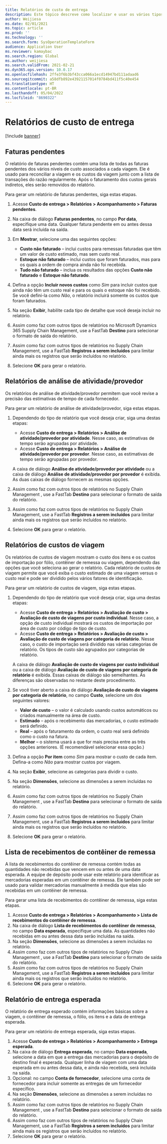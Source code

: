 ```yaml
---
title: Relatórios de custo de entrega
description: Este tópico descreve como localizar e usar os vários tipos de relatórios que estão disponíveis para o módulo de custo de entrega.
author: Weijiesa
ms.date: 02/01/2021
ms.topic: article
ms.prod: ''
ms.technology: ''
ms.search.form: SysOperationTemplateForm
audience: Application User
ms.reviewer: kamaybac
ms.search.region: Global
ms.author: weijiesa
ms.search.validFrom: 2021-02-21
ms.dyn365.ops.version: 10.0.17
ms.openlocfilehash: 2ffe3f6b3bf43cca066a1ecd14947bd111adaad6
ms.sourcegitcommit: a58dfb892e43921157014f0784bd411f5c40e454
ms.translationtype: HT
ms.contentlocale: pt-BR
ms.lasthandoff: 05/04/2022
ms.locfileid: "8690322"
---
```

# <a name="landed-cost-reports"></a>Relatórios de custo de entrega

[!include [banner](../../includes/banner.md)]

## <a name="outstanding-invoices"></a>Faturas pendentes

O relatório de faturas pendentes contém uma lista de todas as faturas pendentes dos vários níveis de custo associados a cada viagem. Ele é usado para reconciliar a viagem e os custos da viagem junto com a lista de transações do razão regularmente. Após o faturamento dos custos gerais indiretos, eles serão removidos do relatório.

Para gerar um relatório de faturas pendentes, siga estas etapas.

1. Acesse **Custo de entrega \> Relatórios \> Acompanhamento \> Faturas pendentes**.
1. Na caixa de diálogo **Faturas pendentes**, no campo **Por data**, especifique uma data. Qualquer fatura pendente em ou antes dessa data será incluída na saída.
1. Em **Mostrar**, selecione uma das seguintes opções:

    - **Custo não faturado** – inclui custos para remessas faturadas que têm um valor de custo estimado, mas sem custo real.
    - **Estoque não faturado** – inclui custos que foram faturados, mas para os quais a ordem de compra ainda não foi recebida.
    - **Tudo não faturado** – inclua os resultados das opções **Custo não faturado** e **Estoque não faturado**.

1. Defina a opção **Incluir novos custos** como *Sim* para incluir custos que ainda não têm um custo real e para os quais o estoque não foi recebido. Se você defini-la como *Não*, o relatório incluirá somente os custos que foram faturados.
1. Na seção **Exibir**, habilite cada tipo de detalhe que você deseja incluir no relatório.
1. Assim como faz com outros tipos de relatórios no Microsoft Dynamics 365 Supply Chain Management, use a FastTab **Destino** para selecionar o formato de saída do relatório.
1. Assim como faz com outros tipos de relatórios no Supply Chain Management, use a FastTab **Registros a serem incluídos** para limitar ainda mais os registros que serão incluídos no relatório.
1. Selecione **OK** para gerar o relatório.

## <a name="activityprovider-analysis-reports"></a>Relatórios de análise de atividade/provedor

Os relatórios de análise de atividade/provedor permitem que você revise a precisão das estimativas de tempo de cada fornecedor.

Para gerar um relatório de análise de atividade/provedor, siga estas etapas.

1. Dependendo do tipo de relatório que você deseja criar, siga uma destas etapas:

    - Acesse **Custo de entrega \> Relatórios \> Análise de atividade/provedor por atividade**. Nesse caso, as estimativas de tempo serão agrupadas por atividade.
    - Acesse **Custo de entrega \> Relatórios \> Análise de atividade/provedor por provedor**. Nesse caso, as estimativas de tempo serão agrupadas por provedor.

    A caixa de diálogo **Análise de atividade/provedor por atividade** ou a caixa de diálogo **Análise de atividade/provedor por provedor** é exibida. As duas caixas de diálogo fornecem as mesmas opções.

1. Assim como faz com outros tipos de relatórios no Supply Chain Management , use a FastTab **Destino** para selecionar o formato de saída do relatório.
1. Assim como faz com outros tipos de relatórios no Supply Chain Management, use a FastTab **Registros a serem incluídos** para limitar ainda mais os registros que serão incluídos no relatório.
1. Selecione **OK** para gerar o relatório.

## <a name="voyage-costing-reports"></a>Relatórios de custos de viagem

Os relatórios de custos de viagem mostram o custo dos itens e os custos de importação por fólio, contêiner de remessa ou viagem, dependendo das opções que você seleciona ao gerar o relatório. Cada relatório de custos de viagem permite que você exiba o custo estimado de uma viagem versus o custo real e pode ser dividido pelos vários fatores de identificação.

Para gerar um relatório de custos de viagem, siga estas etapas.

1. Dependendo do tipo de relatório que você deseja criar, siga uma destas etapas:

    - Acesse **Custo de entrega \> Relatórios \> Avaliação de custo \> Avaliação de custo de viagens por custo individual**. Nesse caso, a opção de custo individual mostrará os custos de importação por área de custo por código de tipo de custo.
    - Acesse **Custo de entrega \> Relatórios \> Avaliação de custo \> Avaliação de custo de viagens por categoria de relatório**. Nesse caso, o custo de importação será dividido nas várias categorias de relatório. Os tipos de custo são agrupados por categorias de relatório.

    A caixa de diálogo **Avaliação de custo de viagens por custo individual** ou a caixa de diálogo **Avaliação de custo de viagens por categoria de relatório** é exibida. Essas caixas de diálogo são semelhantes. As diferenças são observadas no restante deste procedimento.

1. Se você tiver aberto a caixa de diálogo **Avaliação de custo de viagens por categoria de relatório**, no campo **Custo**, selecione um dos seguintes valores:

    - **Valor de custo** – o valor é calculado usando custos automáticos ou criados manualmente na área de custo.
    - **Estimado** – após o recebimento das mercadorias, o custo estimado será definido.
    - **Real** – após o faturamento da ordem, o custo real será definido como o custo na fatura.
    - **Melhor** – o sistema usará a que for mais precisa entre as três opções anteriores. (É recomendável selecionar essa opção.)

1. Defina a opção **Por item** como *Sim* para mostrar o custo de cada item. Defina-a como *Não* para mostrar custos por viagem.
1. Na seção **Exibir**, selecione as categorias para dividir o custo.
1. Na seção **Dimensões**, selecione as dimensões a serem incluídas no relatório.
1. Assim como faz com outros tipos de relatórios no Supply Chain Management , use a FastTab **Destino** para selecionar o formato de saída do relatório.
1. Assim como faz com outros tipos de relatórios no Supply Chain Management, use a FastTab **Registros a serem incluídos** para limitar ainda mais os registros que serão incluídos no relatório.
1. Selecione **OK** para gerar o relatório.

## <a name="shipping-container-receipts-list"></a>Lista de recebimentos de contêiner de remessa

A lista de recebimentos do contêiner de remessa contém todas as quantidades não recebidas que vencem em ou antes de uma data esperada. A equipe de depósito pode usar este relatório para identificar as mercadorias esperadas em um contêiner de remessa. Ele também pode ser usado para validar mercadorias manualmente à medida que elas são recebidas em um contêiner de remessa.

Para gerar uma lista de recebimentos do contêiner de remessa, siga estas etapas.

1. Acesse **Custo de entrega \> Relatórios \> Acompanhamento \> Lista de recebimentos do contêiner de remessa**.
1. Na caixa de diálogo **Lista de recebimentos do contêiner de remessa**, no campo **Data esperada**, especifique uma data. As quantidades não recebidas em ou antes dessa data serão incluídas na saída.
1. Na seção **Dimensões**, selecione as dimensões a serem incluídas no relatório.
1. Assim como faz com outros tipos de relatórios no Supply Chain Management , use a FastTab **Destino** para selecionar o formato de saída do relatório.
1. Assim como faz com outros tipos de relatórios no Supply Chain Management, use a FastTab **Registros a serem incluídos** para limitar ainda mais os registros que serão incluídos no relatório.
1. Selecione **OK** para gerar o relatório.

## <a name="expected-delivery-report"></a>Relatório de entrega esperada

O relatório de entrega esperado contém informações básicas sobre a viagem, o contêiner de remessa, o fólio, os itens e a data de entrega esperada.

Para gerar um relatório de entrega esperada, siga estas etapas.

1. Acesse **Custo de entrega \> Relatórios \> Acompanhamento \> Entrega esperada**.
1. Na caixa de diálogo **Entrega esperada**, no campo **Data esperada**, selecione a data em que a entrega das mercadorias para o depósito de destino final é esperada. Qualquer linha de viagem com uma data esperada em ou antes dessa data, e ainda não recebida, será incluída na saída.
1. Opcional: no campo **Conta de fornecedor**, selecione uma conta de fornecedor para incluir somente as entregas de um fornecedor específico.
1. Na seção **Dimensões**, selecione as dimensões a serem incluídas no relatório.
1. Assim como faz com outros tipos de relatórios no Supply Chain Management , use a FastTab **Destino** para selecionar o formato de saída do relatório.
1. Assim como faz com outros tipos de relatórios no Supply Chain Management, use a FastTab **Registros a serem incluídos** para limitar ainda mais os registros que serão incluídos no relatório.
1. Selecione **OK** para gerar o relatório.
